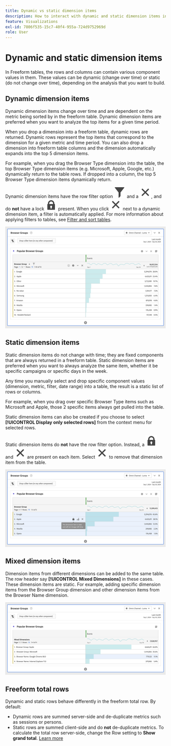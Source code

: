 ```yaml
---
title: Dynamic vs static dimension items
description: How to interact with dynamic and static dimension items in tables
feature: Visualizations
exl-id: 7806f535-15c7-40f4-955a-724d9752969d
role: User
---
```

# Dynamic and static dimension items

In Freeform tables, the rows and columns can contain various component values in them. These values can be dynamic (change over time) or static (do not change over time), depending on the analysis that you want to build.

## Dynamic dimension items

Dynamic dimension items change over time and are dependent on the metric being sorted by in the freeform table. Dynamic dimension items are preferred when you want to analyze the top items for a given time period.

When you drop a dimension into a freeform table, dynamic rows are returned. Dynamic rows represent the top items that correspond to the dimension for a given metric and time period. You can also drop a dimension into freeform table columns and the dimension automatically expands into the top 5 dimension items.

For example, when you drag the Browser Type dimension into the table, the top Browser Type dimension items (e.g. Microsoft, Apple, Google, etc.) dynamically return to the table rows. If dropped into a column, the top 5 Browser Type dimension items dynamically return.

Dynamic dimension items have the row filter option ![Filter](/help/assets/icons/Filter.svg) and a ![Close](/help/assets/icons/Close.svg), and do **not** have a lock ![LockClosed](/help/assets/icons/LockClosed.svg) present. <!--do they have the lock icon? --> When you click ![Close](/help/assets/icons/Close.svg) next to a dynamic dimension item, a filter is automatically applied. For more information about applying filters to tables, see [Filter and sort tables](/help/analysis-workspace/visualizations/freeform-table/filter-and-sort.md).


![A Freeform Table highlighting the filter icon.](assets/dynamic-items.png)

## Static dimension items

Static dimension items do not change with time; they are fixed components that are always returned in a freeform table. Static dimension items are preferred when you want to always analyze the same item, whether it be specific campaigns or specific days in the week.

Any time you manually select and drop specific component values (dimension, metric, filter, date range) into a table, the result is a static list of rows or columns. 

For example, when you drag over specific Browser Type items such as Microsoft and Apple, those 2 specific items always get pulled into the table. 

Static dimension items can also be created if you choose to select **[!UICONTROL Display only selected rows]** from the context menu for selected rows.

Static dimension items do **not** have the row filter option. Instead, a ![LockClosed](/help/assets/icons/LockClosed.svg) and ![Close](/help/assets/icons/Close.svg) are present on each item. Select ![Close](/help/assets/icons/Close.svg) to remove that dimension item from the table.

![A Freeform Table showing the Browser Type and the Microsoft row with a lock icon note: This dimension item is static and will not change with time.](assets/static-items.png)

## Mixed dimension items

Dimension items from different dimensions can be added to the same table. The row header say **[!UICONTROL Mixed Dimensions]** in these cases. These dimension items are static. For example, adding specific dimension items from the Browser Group dimension and other dimension items from the Browser Name dimension.

![A Freeform Table highlighting the Mixed Dimensions column.](assets/mixed-dimensions.png)

## Freeform total rows

Dynamic and static rows behave differently in the freeform total row. By default:

* Dynamic rows are summed server-side and de-duplicate metrics such as sessions or persons.
* Static rows are summed client-side and do **not** de-duplicate metrics. To calculate the total row server-side, change the Row setting to **Show grand total**. [Learn more](https://experienceleague.adobe.com/docs/analytics/analyze/analysis-workspace/visualizations/freeform-table/workspace-totals.html)
